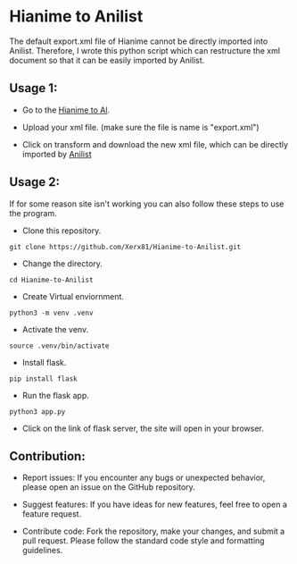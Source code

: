 
# Hianime to Anilist

The default export.xml file of Hianime cannot be directly imported into Anilist. Therefore, I wrote this python script which can restructure the xml document so that it can be easily imported by Anilist.

## Usage 1:

- Go to the [Hianime to Al](https://hianimetoal.pythonanywhere.com/).

- Upload your xml file. (make sure the file is name is "export.xml")

- Click on transform and download the new xml file, which can be directly imported by [Anilist](https://anilist.co/settings/import)

## Usage 2:
If for some reason site isn't working you can also follow these steps to use the program.

- Clone this repository.
```
git clone https://github.com/Xerx81/Hianime-to-Anilist.git
```

- Change the directory.
```
cd Hianime-to-Anilist
```

- Create Virtual enviornment.
```
python3 -m venv .venv
```
- Activate the venv.
```
source .venv/bin/activate
```

- Install flask.
```
pip install flask
```

- Run the flask app.
```
python3 app.py
```

- Click on the link of flask server, the site will open in your browser.

## Contribution:

- Report issues: If you encounter any bugs or unexpected behavior, please open an issue on the GitHub repository.

- Suggest features: If you have ideas for new features, feel free to open a feature request.

- Contribute code: Fork the repository, make your changes, and submit a pull request. Please follow the standard code style and formatting guidelines.


